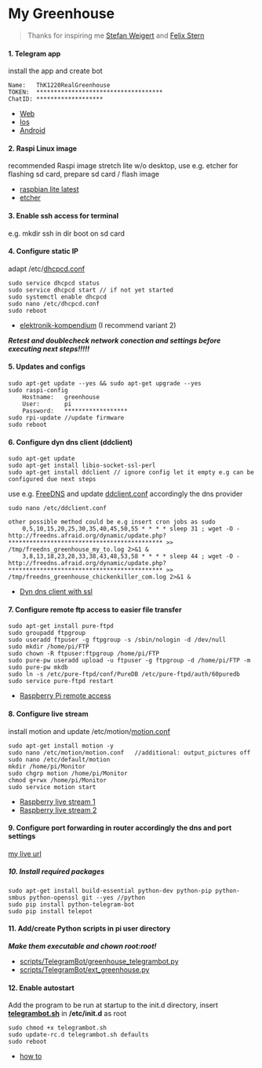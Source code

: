 # My Greenhouse
> Thanks for inspiring me [Stefan Weigert](https://www.stefan-weigert.de/php_loader/raspi.php) and [Felix Stern](https://tutorials-raspberrypi.de/automatisches-raspberry-pi-gewaechshaus-selber-bauen/)

	
#### 1. Telegram app
install the app and create bot
```
Name: 	ThK1220RealGreenhouse
TOKEN: 	************************************
ChatID:	*******************
```
* [Web](https://telegram.org/)
* [Ios](https://itunes.apple.com/de/app/telegram-messenger/id686449807?mt=8)
* [Android](https://play.google.com/store/apps/details?id=org.telegram.messenger&hl=de)


#### 2. Raspi Linux image
recommended Raspi image stretch lite w/o desktop, use e.g. etcher for flashing sd card, prepare sd card / flash image
* [raspbian lite latest](https://downloads.raspberrypi.org/raspbian_lite_latest)
* [etcher](https://etcher.io/?ref=etcher_footer)



#### 3. Enable ssh access for terminal
e.g. mkdir ssh in dir boot on sd card

			
#### 4. Configure static IP
adapt /etc/[dhcpcd.conf](configs/dhcpcd.conf)
```
sudo service dhcpcd status 
sudo service dhcpcd start // if not yet started 
sudo systemctl enable dhcpcd 
sudo nano /etc/dhcpcd.conf
sudo reboot
```
* [elektronik-kompendium](https://www.elektronik-kompendium.de/sites/raspberry-pi/1912151.htm) (I recommend variant 2)
 

_**Retest and doublecheck network conection and settings before executing next steps!!!!!**_



#### 5. Updates and configs
```
sudo apt-get update --yes && sudo apt-get upgrade --yes
sudo raspi-config
    Hostname:	greenhouse
    User:		pi
    Password:	******************
sudo rpi-update //update firmware
sudo reboot
```

	
#### 6. Configure dyn dns client (ddclient)
```
sudo apt-get update
sudo apt-get install libio-socket-ssl-perl
sudo apt-get install ddclient // ignore config let it empty e.g can be configured due next steps
```			
use e.g. [FreeDNS](http://freedns.afraid.org) and update [ddclient.conf](configs/ddclient.conf) accordingly the dns provider
```
sudo nano /etc/ddclient.conf
    
other possible method could be e.g insert cron jobs as sudo
    0,5,10,15,20,25,30,35,40,45,50,55 * * * * sleep 31 ; wget -O - http://freedns.afraid.org/dynamic/update.php?******************************************** >> /tmp/freedns_greenhouse_my_to.log 2>&1 &
    3,8,13,18,23,28,33,38,43,48,53,58 * * * * sleep 44 ; wget -O - http://freedns.afraid.org/dynamic/update.php?******************************************** >> /tmp/freedns_greenhouse_chickenkiller_com.log 2>&1 &
```				
* [Dyn dns client with ssl](https://hexaju.wordpress.com/2013/03/20/raspberry-pi-as-dyndns-client-with-ssl/)
 


#### 7. Configure remote ftp access to easier file transfer
```
sudo apt-get install pure-ftpd
sudo groupadd ftpgroup
sudo useradd ftpuser -g ftpgroup -s /sbin/nologin -d /dev/null
sudo mkdir /home/pi/FTP
sudo chown -R ftpuser:ftpgroup /home/pi/FTP
sudo pure-pw useradd upload -u ftpuser -g ftpgroup -d /home/pi/FTP -m
sudo pure-pw mkdb
sudo ln -s /etc/pure-ftpd/conf/PureDB /etc/pure-ftpd/auth/60puredb 
sudo service pure-ftpd restart
```
* [Raspberry Pi remote access](https://www.raspberrypi.org/documentation/remote-access/ftp.md)
 


#### 8. Configure live stream
install motion and update /etc/motion/[motion.conf](configs/motion.conf)
```	
sudo apt-get install motion -y
sudo nano /etc/motion/motion.conf   //additional: output_pictures off
sudo nano /etc/default/motion
mkdir /home/pi/Monitor
sudo chgrp motion /home/pi/Monitor
chmod g+rwx /home/pi/Monitor
sudo service motion start
```			
* [Raspberry live stream 1](https://tutorials-raspberrypi.de/raspberry-pi-ueberwachungskamera-livestream-einrichten/)
* [Raspberry live stream 2](https://www.datenreise.de/raspberry-pi-ueberwachungskamera-livestream/)


#### 9. Configure port forwarding in router accordingly the dns and port settings
[my live url](http://greenhouse.my.to:8082/)

					
##### 10. Install required packages
```
sudo apt-get install build-essential python-dev python-pip python-smbus python-openssl git --yes //python
sudo pip install python-telegram-bot
sudo pip install telepot
```	

#### 11. Add/create Python scripts in pi user directory
_**Make them executable and chown root:root!**_
* [scripts/TelegramBot/greenhouse_telegrambot.py](scripts/greenhouse_telegrambot.py)
* [scripts/TelegramBot/ext_greenhouse.py](scripts/ext_greenhouse.py)

	

#### 12. Enable autostart
Add the program to be run at startup to the init.d directory, insert **[telegrambot.sh](scripts/telegrambot.sh)** in **/etc/init.d** as root
```
sudo chmod +x telegrambot.sh
sudo update-rc.d telegrambot.sh defaults
sudo reboot
```
* [how to](https://www.dexterindustries.com/howto/run-a-program-on-your-raspberry-pi-at-startup/#init)
